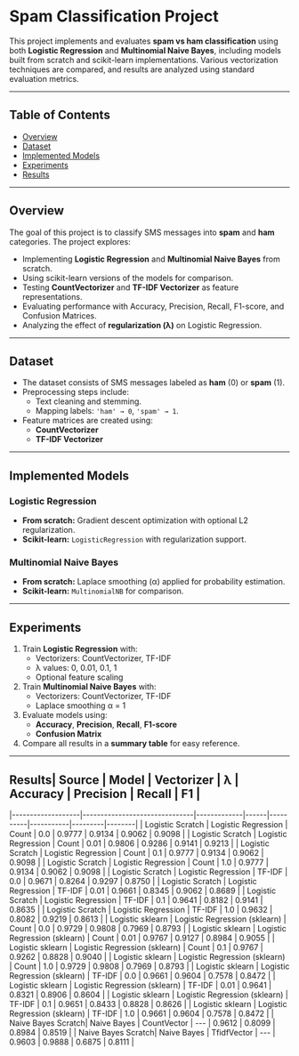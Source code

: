 # Spam Classification Project

This project implements and evaluates **spam vs ham classification** using both **Logistic Regression** and **Multinomial Naive Bayes**, including models built from scratch and scikit-learn implementations. Various vectorization techniques are compared, and results are analyzed using standard evaluation metrics.

---

## Table of Contents
- [Overview](#overview)
- [Dataset](#dataset)
- [Implemented Models](#implemented-models)
- [Experiments](#experiments)
- [Results](#results)

---

## Overview
The goal of this project is to classify SMS messages into **spam** and **ham** categories. The project explores:

- Implementing **Logistic Regression** and **Multinomial Naive Bayes** from scratch.
- Using scikit-learn versions of the models for comparison.
- Testing **CountVectorizer** and **TF-IDF Vectorizer** as feature representations.
- Evaluating performance with Accuracy, Precision, Recall, F1-score, and Confusion Matrices.
- Analyzing the effect of **regularization (λ)** on Logistic Regression.

---

## Dataset
- The dataset consists of SMS messages labeled as **ham** (0) or **spam** (1).
- Preprocessing steps include:
  - Text cleaning and stemming.
  - Mapping labels: `'ham' → 0`, `'spam' → 1`.
- Feature matrices are created using:
  - **CountVectorizer**
  - **TF-IDF Vectorizer**

---

## Implemented Models

### Logistic Regression
- **From scratch:** Gradient descent optimization with optional L2 regularization.
- **Scikit-learn:** `LogisticRegression` with regularization support.

### Multinomial Naive Bayes
- **From scratch:** Laplace smoothing (α) applied for probability estimation.
- **Scikit-learn:** `MultinomialNB` for comparison.

---

## Experiments
1. Train **Logistic Regression** with:
   - Vectorizers: CountVectorizer, TF-IDF
   - λ values: 0, 0.01, 0.1, 1
   - Optional feature scaling
2. Train **Multinomial Naive Bayes** with:
   - Vectorizers: CountVectorizer, TF-IDF
   - Laplace smoothing α = 1
3. Evaluate models using:
   - **Accuracy**, **Precision**, **Recall**, **F1-score**
   - **Confusion Matrix**
4. Compare all results in a **summary table** for easy reference.

---

## Results| Source             | Model                         | Vectorizer   | λ    | Accuracy | Precision | Recall  | F1     |
|-------------------|-------------------------------|-------------|------|----------|-----------|---------|--------|
| Logistic Scratch   | Logistic Regression           | Count       | 0.0  | 0.9777   | 0.9134    | 0.9062  | 0.9098 |
| Logistic Scratch   | Logistic Regression           | Count       | 0.01 | 0.9806   | 0.9286    | 0.9141  | 0.9213 |
| Logistic Scratch   | Logistic Regression           | Count       | 0.1  | 0.9777   | 0.9134    | 0.9062  | 0.9098 |
| Logistic Scratch   | Logistic Regression           | Count       | 1.0  | 0.9777   | 0.9134    | 0.9062  | 0.9098 |
| Logistic Scratch   | Logistic Regression           | TF-IDF      | 0.0  | 0.9671   | 0.8264    | 0.9297  | 0.8750 |
| Logistic Scratch   | Logistic Regression           | TF-IDF      | 0.01 | 0.9661   | 0.8345    | 0.9062  | 0.8689 |
| Logistic Scratch   | Logistic Regression           | TF-IDF      | 0.1  | 0.9641   | 0.8182    | 0.9141  | 0.8635 |
| Logistic Scratch   | Logistic Regression           | TF-IDF      | 1.0  | 0.9632   | 0.8082    | 0.9219  | 0.8613 |
| Logistic sklearn   | Logistic Regression (sklearn) | Count       | 0.0  | 0.9729   | 0.9808    | 0.7969  | 0.8793 |
| Logistic sklearn   | Logistic Regression (sklearn) | Count       | 0.01 | 0.9767   | 0.9127    | 0.8984  | 0.9055 |
| Logistic sklearn   | Logistic Regression (sklearn) | Count       | 0.1  | 0.9767   | 0.9262    | 0.8828  | 0.9040 |
| Logistic sklearn   | Logistic Regression (sklearn) | Count       | 1.0  | 0.9729   | 0.9808    | 0.7969  | 0.8793 |
| Logistic sklearn   | Logistic Regression (sklearn) | TF-IDF      | 0.0  | 0.9661   | 0.9604    | 0.7578  | 0.8472 |
| Logistic sklearn   | Logistic Regression (sklearn) | TF-IDF      | 0.01 | 0.9641   | 0.8321    | 0.8906  | 0.8604 |
| Logistic sklearn   | Logistic Regression (sklearn) | TF-IDF      | 0.1  | 0.9651   | 0.8433    | 0.8828  | 0.8626 |
| Logistic sklearn   | Logistic Regression (sklearn) | TF-IDF      | 1.0  | 0.9661   | 0.9604    | 0.7578  | 0.8472 |
| Naive Bayes Scratch| Naive Bayes                   | CountVector | ---  | 0.9612   | 0.8099    | 0.8984  | 0.8519 |
| Naive Bayes Scratch| Naive Bayes                   | TfidfVector | ---  | 0.9603   | 0.9888    | 0.6875  | 0.8111 |

